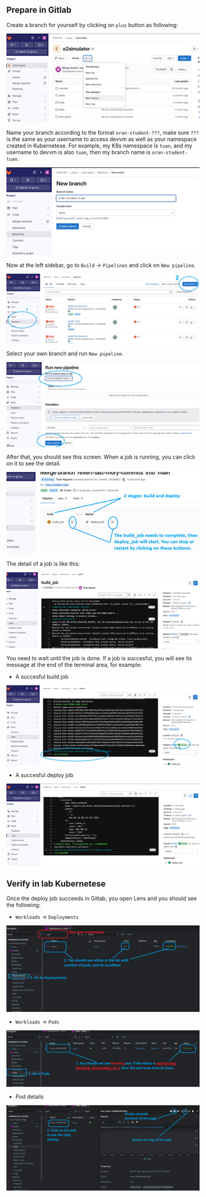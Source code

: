 ## Prepare in Gitlab

Create a branch for yourself by clicking on `plus` button as following:

![alt text](docs/images/create_branch.png)

Name your branch according to the format `oran-student-???`, make sure `???` is the same as your username to access devvm as well as your namespace created in Kubernetese. For example, my K8s namespace is `tuan`, and my username to devvm is also `tuan`, then my branch name is `oran-student-tuan`.

![alt text](docs/images/name_your_branch.png)

Now at the left sidebar, go to `Build` -> `Pipelines` and click on `New pipeline`.

![alt text](docs/images/go_to_pipeline.png)


Select your own branch and run `New pipeline`.

![alt text](docs/images/run_pipeline.png)

After that, you should see this screen. When a job is running, you can click on it to see the detail.

![alt text](docs/images/running_jobs.png)

The detail of a job is like this:

![alt text](docs/images/job_details.png)

You need to wait until the job is done. If a job is succesful, you will see its message at the end of the terminal area, for example:

- A succesful build job

![alt text](docs/images/success_build_job.png)

- A succesful deploy job

![alt text](docs/images/success_deploy_job.png)

## Verify in lab Kubernetese

Once the deploy job succeeds in Gitlab, you open Lens and you should see the following:

- `Workloads` -> `Deployments`

![alt text](docs/images/k8s_deployment.png)

- `Workloads` -> `Pods`

![alt text](docs/images/k8s_pod.png)

- Pod details

![alt text](docs/images/pod_details.png)